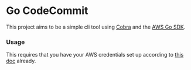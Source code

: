 # Go CodeCommit

This project aims to be a simple cli tool using [Cobra](https://github.com/spf13/cobra) and the [AWS Go SDK](https://github.com/aws/aws-sdk-go).  

### Usage 
This requires that you have your AWS credentials set up according to [this doc](https://docs.aws.amazon.com/cli/latest/userguide/cli-chap-getting-started.html) already.  
```
